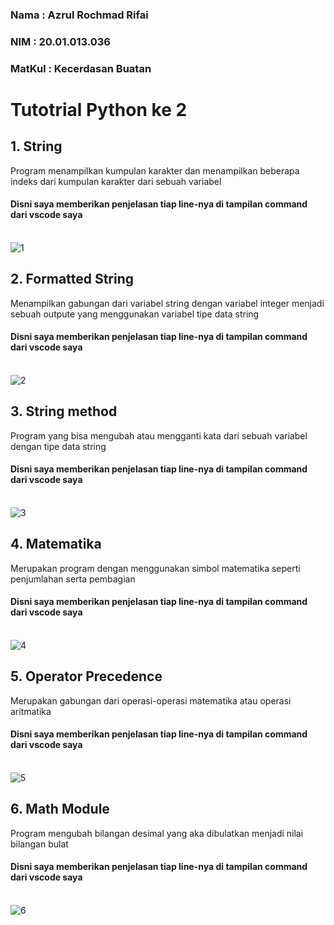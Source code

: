 ### Nama   : Azrul Rochmad Rifai 
### NIM    : 20.01.013.036
### MatKul : Kecerdasan Buatan

# Tutotrial Python ke 2
## 1. String
Program menampilkan kumpulan karakter dan menampilkan beberapa indeks dari kumpulan karakter dari sebuah variabel
#### Disni saya memberikan penjelasan tiap line-nya di tampilan command dari vscode saya
<br> ![1](https://user-images.githubusercontent.com/91447980/140647277-72a9e214-b7b5-49b0-a02d-3b3d577dabb5.png) <br>

## 2. Formatted String
Menampilkan gabungan dari variabel string dengan variabel integer menjadi sebuah outpute yang menggunakan variabel tipe data string
#### Disni saya memberikan penjelasan tiap line-nya di tampilan command dari vscode saya
<br> ![2](https://user-images.githubusercontent.com/91447980/140647395-3bffb61d-cd29-4b46-a7c1-ee4fd972fcd3.png) <br>

## 3. String method
Program yang bisa mengubah atau mengganti kata dari sebuah variabel dengan tipe data string
#### Disni saya memberikan penjelasan tiap line-nya di tampilan command dari vscode saya
<br> ![3](https://user-images.githubusercontent.com/91447980/140647511-ee96494f-7640-4855-a244-0c026ea83df3.png) <br>

## 4. Matematika
Merupakan program dengan menggunakan simbol matematika seperti penjumlahan serta pembagian
#### Disni saya memberikan penjelasan tiap line-nya di tampilan command dari vscode saya
<br> ![4](https://user-images.githubusercontent.com/91447980/140647596-8f9289c8-b7fe-4eee-8421-e9cb08fadb6e.png) <br>

## 5. Operator Precedence
Merupakan gabungan dari operasi-operasi matematika atau operasi aritmatika
#### Disni saya memberikan penjelasan tiap line-nya di tampilan command dari vscode saya
<br> ![5](https://user-images.githubusercontent.com/91447980/140647662-cb70e15f-4f7d-40ed-8b76-7d0c723421c1.png) <br>

## 6. Math Module
Program mengubah bilangan desimal yang aka dibulatkan menjadi nilai bilangan bulat
#### Disni saya memberikan penjelasan tiap line-nya di tampilan command dari vscode saya
<br> ![6](https://user-images.githubusercontent.com/91447980/140647735-5da38d5b-17ed-40ed-9194-93cd0fa89574.png) <br>

